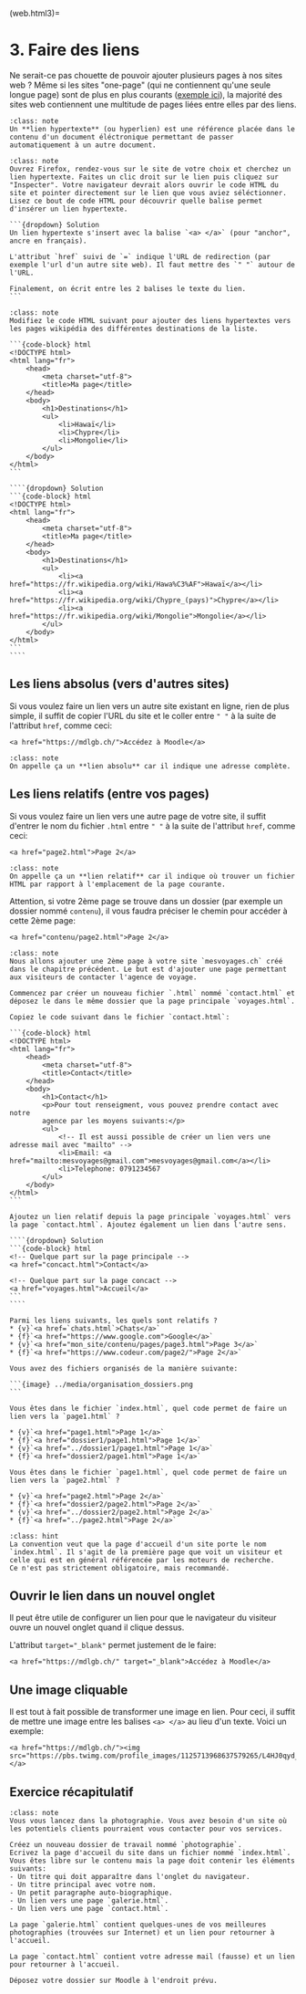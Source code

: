 (web.html3)=

# 3. Faire des liens

Ne serait-ce pas chouette de pouvoir ajouter plusieurs pages à nos sites web ? Même si les sites "one-page" (qui ne contiennent qu'une seule longue page) sont de plus en plus courants ([exemple ici](https://mort-modern.losttype.com/)), la majorité des sites web contiennent une multitude de pages liées entre elles par des liens.

```{admonition} A retenir
:class: note
Un **lien hypertexte** (ou hyperlien) est une référence placée dans le contenu d'un document éléctronique permettant de passer automatiquement à un autre document.
```

````{admonition} Exercice 1
:class: note
Ouvrez Firefox, rendez-vous sur le site de votre choix et cherchez un lien hypertexte. Faites un clic droit sur le lien puis cliquez sur "Inspecter". Votre navigateur devrait alors ouvrir le code HTML du site et pointer directement sur le lien que vous aviez séléctionner.
Lisez ce bout de code HTML pour découvrir quelle balise permet d'insérer un lien hypertexte.

```{dropdown} Solution
Un lien hypertexte s'insert avec la balise `<a> </a>` (pour "anchor", ancre en français).

L'attribut `href` suivi de `=` indique l'URL de redirection (par exemple l'url d'un autre site web). Il faut mettre des `" "` autour de l'URL.

Finalement, on écrit entre les 2 balises le texte du lien.
```
````

`````{admonition} Exercice 2
:class: note
Modifiez le code HTML suivant pour ajouter des liens hypertextes vers les pages wikipédia des différentes destinations de la liste.

```{code-block} html
<!DOCTYPE html>
<html lang="fr">
    <head>
        <meta charset="utf-8">
        <title>Ma page</title>
    </head>
    <body>
        <h1>Destinations</h1>
        <ul>
            <li>Hawaï</li>
            <li>Chypre</li>
            <li>Mongolie</li>
        </ul>
    </body>
</html>
```

````{dropdown} Solution
```{code-block} html
<!DOCTYPE html>
<html lang="fr">
    <head>
        <meta charset="utf-8">
        <title>Ma page</title>
    </head>
    <body>
        <h1>Destinations</h1>
        <ul>
            <li><a href="https://fr.wikipedia.org/wiki/Hawa%C3%AF">Hawaï</a></li>
            <li><a href="https://fr.wikipedia.org/wiki/Chypre_(pays)">Chypre</a></li>
            <li><a href="https://fr.wikipedia.org/wiki/Mongolie">Mongolie</a></li>
        </ul>
    </body>
</html>
```
````
`````

## Les liens absolus (vers d'autres sites)

Si vous voulez faire un lien vers un autre site existant en ligne, rien de plus simple, il suffit de copier l'URL du site et le coller entre `" "` à la suite de l'attribut `href`, comme ceci:

```{code-block} html
<a href="https://mdlgb.ch/">Accédez à Moodle</a>
```

```{admonition} A retenir
:class: note
On appelle ça un **lien absolu** car il indique une adresse complète.
```

## Les liens relatifs (entre vos pages)

Si vous voulez faire un lien vers une autre page de votre site, il  suffit d'entrer le nom du fichier `.html` entre `" "` à la suite de l'attribut `href`, comme ceci:

```{code-block} html
<a href="page2.html">Page 2</a>
```

```{admonition} A retenir
:class: note
On appelle ça un **lien relatif** car il indique où trouver un fichier HTML par rapport à l'emplacement de la page courante.
```

Attention, si votre 2ème page se trouve dans un dossier (par exemple un dossier nommé `contenu`), il vous faudra préciser le chemin pour accéder à cette 2ème page:

```{code-block} html
<a href="contenu/page2.html">Page 2</a>
```

`````{admonition} Exercice 3
:class: note
Nous allons ajouter une 2ème page à votre site `mesvoyages.ch` créé dans le chapitre précédent. Le but est d'ajouter une page permettant aux visiteurs de contacter l'agence de voyage.

Commencez par créer un nouveau fichier `.html` nommé `contact.html` et déposez le dans le même dossier que la page principale `voyages.html`.

Copiez le code suivant dans le fichier `contact.html`:

```{code-block} html
<!DOCTYPE html>
<html lang="fr">
    <head>
        <meta charset="utf-8">
        <title>Contact</title>
    </head>
    <body>
        <h1>Contact</h1>
        <p>Pour tout renseigment, vous pouvez prendre contact avec notre 
        agence par les moyens suivants:</p>
        <ul>
            <!-- Il est aussi possible de créer un lien vers une adresse mail avec "mailto" -->
            <li>Email: <a href="mailto:mesvoyages@gmail.com">mesvoyages@gmail.com</a></li>
            <li>Telephone: 0791234567
        </ul>
    </body>
</html>
```

Ajoutez un lien relatif depuis la page principale `voyages.html` vers la page `contact.html`. Ajoutez également un lien dans l'autre sens.

````{dropdown} Solution
```{code-block} html
<!-- Quelque part sur la page principale -->
<a href="concact.html">Contact</a>

<!-- Quelque part sur la page concact -->
<a href="voyages.html">Accueil</a>
```
````
`````

```{question} Absolu ou relatif ?
Parmi les liens suivants, les quels sont relatifs ?
* {v}`<a href=`chats.html`>Chats</a>`
* {f}`<a href="https://www.google.com">Google</a>`
* {v}`<a href="mon_site/contenu/pages/page3.html">Page 3</a>`
* {f}`<a href="https://www.codeur.com/page2/">Page 2</a>`
```

````{question} Chemin relatif
Vous avez des fichiers organisés de la manière suivante:

```{image} ../media/organisation_dossiers.png
```

Vous êtes dans le fichier `index.html`, quel code permet de faire un lien vers la `page1.html` ?

* {v}`<a href="page1.html">Page 1</a>`
* {f}`<a href="dossier1/page1.html">Page 1</a>`
* {v}`<a href="../dossier1/page1.html">Page 1</a>`
* {f}`<a href="dossier2/page1.html">Page 1</a>`

Vous êtes dans le fichier `page1.html`, quel code permet de faire un lien vers la `page2.html` ?

* {v}`<a href="page2.html">Page 2</a>`
* {f}`<a href="dossier2/page2.html">Page 2</a>`
* {v}`<a href="../dossier2/page2.html">Page 2</a>`
* {f}`<a href="../page2.html">Page 2</a>`
````

```{admonition} Info
:class: hint
La convention veut que la page d'accueil d'un site porte le nom `index.html`. Il s'agit de la première page que voit un visiteur et celle qui est en général référencée par les moteurs de recherche.   
Ce n'est pas strictement obligatoire, mais recommandé.
```

## Ouvrir le lien dans un nouvel onglet

Il peut être utile de configurer un lien pour que le navigateur du visiteur ouvre un nouvel onglet quand il clique dessus.

L'attribut `target="_blank"` permet justement de le faire:

```{code-block} html
<a href="https://mdlgb.ch/" target="_blank">Accédez à Moodle</a>
```

## Une image cliquable

Il est tout à fait possible de transformer une image en lien. Pour ceci, il suffit de mettre une image entre les balises `<a> </a>` au lieu d'un texte.
Voici un exemple:

```{code-block} html
<a href="https://mdlgb.ch/"><img src="https://pbs.twimg.com/profile_images/1125713968637579265/L4HJ0qyd_400x400.png"></a>
```

## Exercice récapitulatif

```{admonition} Exercice 4 (récapitulatif)
:class: note
Vous vous lancez dans la photographie. Vous avez besoin d'un site où les potentiels clients pourraient vous contacter pour vos services.  

Créez un nouveau dossier de travail nommé `photographie`.  
Ecrivez la page d'accueil du site dans un fichier nommé `index.html`.  
Vous êtes libre sur le contenu mais la page doit contenir les éléments suivants:
- Un titre qui doit apparaître dans l'onglet du navigateur.
- Un titre principal avec votre nom.
- Un petit paragraphe auto-biographique.
- Un lien vers une page `galerie.html`.
- Un lien vers une page `contact.html`.

La page `galerie.html` contient quelques-unes de vos meilleures photographies (trouvées sur Internet) et un lien pour retourner à l'accueil.

La page `contact.html` contient votre adresse mail (fausse) et un lien pour retourner à l'accueil.

Déposez votre dossier sur Moodle à l'endroit prévu.
```
